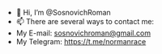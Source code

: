 - 👋 Hi, I’m @SosnovichRoman
- 📫 There are several ways to contact me:
- My E-mail: sosnovichroman@gmail.com
- My Telegram: https://t.me/normanrace
